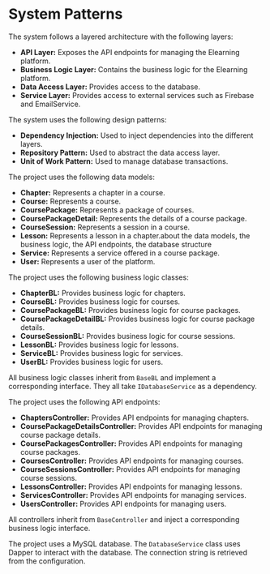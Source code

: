 # System Patterns

The system follows a layered architecture with the following layers:

*   **API Layer:** Exposes the API endpoints for managing the Elearning platform.
*   **Business Logic Layer:** Contains the business logic for the Elearning platform.
*   **Data Access Layer:** Provides access to the database.
*   **Service Layer:** Provides access to external services such as Firebase and EmailService.

The system uses the following design patterns:

*   **Dependency Injection:** Used to inject dependencies into the different layers.
*   **Repository Pattern:** Used to abstract the data access layer.
*   **Unit of Work Pattern:** Used to manage database transactions.

The project uses the following data models:

*   **Chapter:** Represents a chapter in a course.
*   **Course:** Represents a course.
*   **CoursePackage:** Represents a package of courses.
*   **CoursePackageDetail:** Represents the details of a course package.
*   **CourseSession:** Represents a session in a course.
*   **Lesson:** Represents a lesson in a chapter.about the data models, the business logic, the API endpoints, the database structure
*   **Service:** Represents a service offered in a course package.
*   **User:** Represents a user of the platform.

The project uses the following business logic classes:

*   **ChapterBL:** Provides business logic for chapters.
*   **CourseBL:** Provides business logic for courses.
*   **CoursePackageBL:** Provides business logic for course packages.
*   **CoursePackageDetailBL:** Provides business logic for course package details.
*   **CourseSessionBL:** Provides business logic for course sessions.
*   **LessonBL:** Provides business logic for lessons.
*   **ServiceBL:** Provides business logic for services.
*   **UserBL:** Provides business logic for users.

All business logic classes inherit from `BaseBL` and implement a corresponding interface. They all take `IDatabaseService` as a dependency.

The project uses the following API endpoints:

*   **ChaptersController:** Provides API endpoints for managing chapters.
*   **CoursePackageDetailsController:** Provides API endpoints for managing course package details.
*   **CoursePackagesController:** Provides API endpoints for managing course packages.
*   **CoursesController:** Provides API endpoints for managing courses.
*   **CourseSessionsController:** Provides API endpoints for managing course sessions.
*   **LessonsController:** Provides API endpoints for managing lessons.
*   **ServicesController:** Provides API endpoints for managing services.
*   **UsersController:** Provides API endpoints for managing users.

All controllers inherit from `BaseController` and inject a corresponding business logic interface.

The project uses a MySQL database. The `DatabaseService` class uses Dapper to interact with the database. The connection string is retrieved from the configuration.
